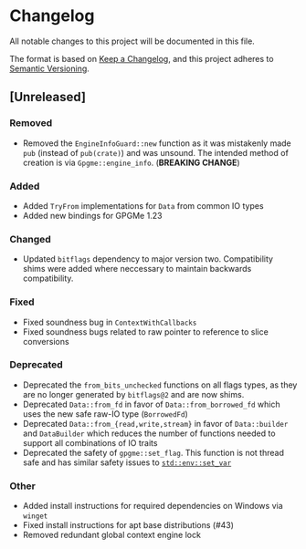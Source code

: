 # Changelog

All notable changes to this project will be documented in this file.

The format is based on [Keep a Changelog](https://keepachangelog.com/en/1.1.0/),
and this project adheres to [Semantic Versioning](https://semver.org/spec/v2.0.0.html).

## [Unreleased]
### Removed
- Removed the `EngineInfoGuard::new` function as it was mistakenly made `pub`
  (instead of `pub(crate)`) and was unsound. The intended method of creation
  is via `Gpgme::engine_info`. (**BREAKING CHANGE**)

### Added
- Added `TryFrom` implementations for `Data` from common IO types
- Added new bindings for GPGMe 1.23

### Changed
- Updated `bitflags` dependency to major version two. Compatibility shims were
  added where neccessary to maintain backwards compatibility.

### Fixed
- Fixed soundness bug in `ContextWithCallbacks`
- Fixed soundness bugs related to raw pointer to reference to slice conversions

### Deprecated
- Deprecated the `from_bits_unchecked` functions on all flags types, as they are no longer
  generated by `bitflags@2` and are now shims.
- Deprecated `Data::from_fd` in favor of `Data::from_borrowed_fd` which uses the new safe raw-IO
  type (`BorrowedFd`)
- Deprecated `Data::from_{read,write,stream}` in favor of `Data::builder` and `DataBuilder` which
  reduces the number of functions needed to support all combinations of IO traits
- Deprecated the safety of `gpgme::set_flag`. This function is not thread safe and has
  similar safety issues to  [`std::env::set_var`](https://doc.rust-lang.org/stable/std/env/fn.set_var.html)

### Other
- Added install instructions for required dependencies on Windows via `winget`
- Fixed install instructions for apt base distributions (#43)
- Removed redundant global context engine lock
